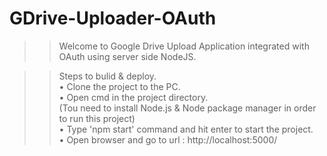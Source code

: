 # GDrive-Uploader-OAuth

>> Welcome to Google Drive Upload Application integrated with OAuth using server side NodeJS.

>> Steps to bulid & deploy.  
>> • Clone the project to the PC.  
>> • Open cmd in the project directory.  
>>   (Tou need to install Node.js & Node package manager in order to run this project)  
>> • Type 'npm start' command and hit enter to start the project.   
>> • Open browser and go to url : http://localhost:5000/   
